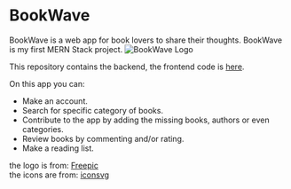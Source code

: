 # BookWave
BookWave is a web app for book lovers to share their thoughts.
BookWave is my first MERN Stack project.
![BookWave Logo]()

This repository contains the backend, the frontend code is [here](https://github.com/YosraSkhiri/Book-App-Frontend).

On this app you can: 
- Make an account.
- Search for specific category of books.
- Contribute to the app by adding the missing books, authors or even categories.
- Review books by commenting and/or rating.
- Make a reading list.


the logo is from: [Freepic](https://www.freepik.com/free-vector/water-wave-splash-logo_10235221.htm#page=1&query=logo&position=6)
</br>
the icons are from: [iconsvg](https://iconsvg.xyz/)